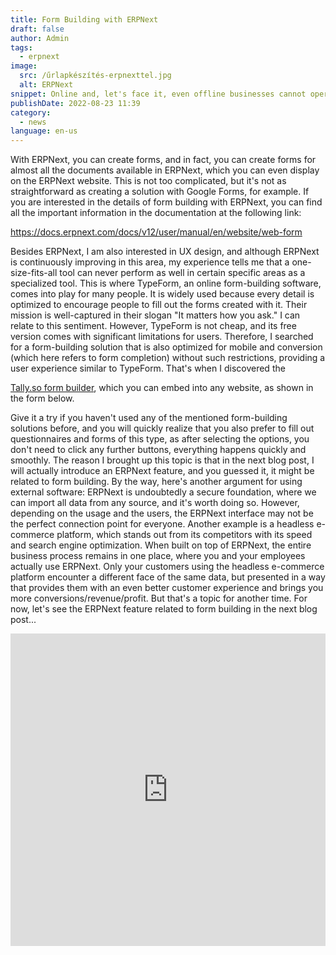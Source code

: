 ```yaml
---
title: Form Building with ERPNext
draft: false
author: Admin
tags:
  - erpnext
image:
  src: /űrlapkészítés-erpnexttel.jpg
  alt: ERPNext
snippet: Online and, let's face it, even offline businesses cannot operate without well-formulated questions. There are numerous options available for this purpose.
publishDate: 2022-08-23 11:39
category:
  - news
language: en-us
---
```


With ERPNext, you can create forms, and in fact, you can create forms for almost all the documents available in ERPNext, which you can even display on the ERPNext website. This is not too complicated, but it's not as straightforward as creating a solution with Google Forms, for example. If you are interested in the details of form building with ERPNext, you can find all the important information in the documentation at the following link:

<a href="https://docs.erpnext.com/docs/v12/user/manual/en/website/web-form">https://docs.erpnext.com/docs/v12/user/manual/en/website/web-form</a>

Besides ERPNext, I am also interested in UX design, and although ERPNext is continuously improving in this area, my experience tells me that a one-size-fits-all tool can never perform as well in certain specific areas as a specialized tool. This is where TypeForm, an online form-building software, comes into play for many people. It is widely used because every detail is optimized to encourage people to fill out the forms created with it. Their mission is well-captured in their slogan "It matters how you ask." I can relate to this sentiment. However, TypeForm is not cheap, and its free version comes with significant limitations for users. Therefore, I searched for a form-building solution that is also optimized for mobile and conversion (which here refers to form completion) without such restrictions, providing a user experience similar to TypeForm. That's when I discovered the

<a href="https://tally.so/?ref=monolithon">Tally.so form builder</a>, which you can embed into any website, as shown in the form below.

Give it a try if you haven't used any of the mentioned form-building solutions before, and you will quickly realize that you also prefer to fill out questionnaires and forms of this type, as after selecting the options, you don't need to click any further buttons, everything happens quickly and smoothly. The reason I brought up this topic is that in the next blog post, I will actually introduce an ERPNext feature, and you guessed it, it might be related to form building. By the way, here's another argument for using external software: ERPNext is undoubtedly a secure foundation, where we can import all data from any source, and it's worth doing so. However, depending on the usage and the users, the ERPNext interface may not be the perfect connection point for everyone. Another example is a headless e-commerce platform, which stands out from its competitors with its speed and search engine optimization. When built on top of ERPNext, the entire business process remains in one place, where you and your employees actually use ERPNext. Only your customers using the headless e-commerce platform encounter a different face of the same data, but presented in a way that provides them with an even better customer experience and brings you more conversions/revenue/profit. But that's a topic for another time. For now, let's see the ERPNext feature related to form building in the next blog post...

<iframe src="https://tally.so/embed/nPAj5m?hideTitle=1" width="100%" height="500" frameborder="0" marginheight="0" marginwidth="0" title="ERPNext Questionnaire"></iframe>
